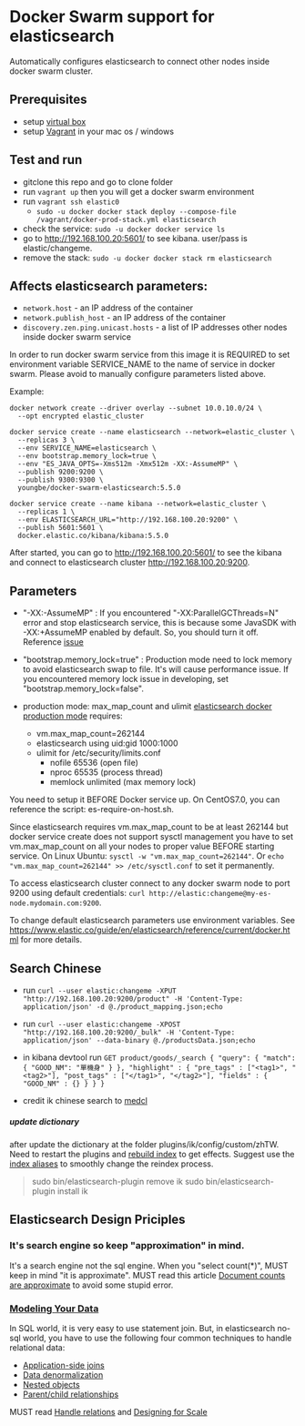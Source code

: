 Docker Swarm support for elasticsearch
======================================

Automatically configures elasticsearch to connect other nodes inside docker swarm cluster.

## Prerequisites

- setup [virtual box](https://www.virtualbox.org/)
- setup [Vagrant](https://www.vagrantup.com/downloads.html) in your mac os / windows

## Test and run
- gitclone this repo and go to clone folder
- run `vagrant up` then you will get a docker swarm environment
- run `vagrant ssh elastic0`
    - `sudo -u docker docker stack deploy --compose-file /vagrant/docker-prod-stack.yml elasticsearch`
- check the service: `sudo -u docker docker service ls`
- go to http://192.168.100.20:5601/ to see kibana. user/pass is elastic/changeme.
- remove the stack: `sudo -u docker docker stack rm elasticsearch`

## Affects elasticsearch parameters:

- `network.host` - an IP address of the container
- `network.publish_host` - an IP address of the container
- `discovery.zen.ping.unicast.hosts` - a list of IP addresses other nodes inside docker swarm service

In order to run docker swarm service from this image it is REQUIRED to set environment variable SERVICE_NAME to the name of service in docker swarm.
Please avoid to manually configure parameters listed above.

Example:

```
docker network create --driver overlay --subnet 10.0.10.0/24 \
  --opt encrypted elastic_cluster

docker service create --name elasticsearch --network=elastic_cluster \
  --replicas 3 \
  --env SERVICE_NAME=elasticsearch \
  --env bootstrap.memory_lock=true \
  --env "ES_JAVA_OPTS=-Xms512m -Xmx512m -XX:-AssumeMP" \
  --publish 9200:9200 \
  --publish 9300:9300 \
  youngbe/docker-swarm-elasticsearch:5.5.0

docker service create --name kibana --network=elastic_cluster \
  --replicas 1 \
  --env ELASTICSEARCH_URL="http://192.168.100.20:9200" \
  --publish 5601:5601 \
  docker.elastic.co/kibana/kibana:5.5.0
```

After started, you can go to http://192.168.100.20:5601/ to see the kibana and connect to elasticsearch cluster http://192.168.100.20:9200.

## Parameters

* "-XX:-AssumeMP" :
If you encountered "-XX:ParallelGCThreads=N" error and stop elasticsearch service, this is because some JavaSDK with -XX:+AssumeMP enabled by default. So, you should turn it off. Reference [issue](https://github.com/elastic/elasticsearch/issues/22245)

* "bootstrap.memory_lock=true" :
Production mode need to lock memory to avoid elasticsearch swap to file. It's will cause performance issue. If you encountered memory lock issue in developing, set "bootstrap.memory_lock=false".

* production mode: max_map_count and ulimit
[elasticsearch docker production mode](https://www.elastic.co/guide/en/elasticsearch/reference/current/docker.html#docker-cli-run-prod-mode) requires:
    * vm.max_map_count=262144
    * elasticsearch using uid:gid 1000:1000
    * ulimit for /etc/security/limits.conf
        * nofile  65536 (open file)
        * nproc   65535 (process thread)
        * memlock unlimited (max memory lock)

You need to setup it BEFORE Docker service up. On CentOS7.0, you can reference the script: es-require-on-host.sh.

Since elasticsearch requires vm.max_map_count to be at least 262144 but docker service create does not support sysctl management you have to set 
vm.max_map_count on all your nodes to proper value BEFORE starting service.
On Linux Ubuntu: `sysctl -w "vm.max_map_count=262144"`. Or `echo "vm.max_map_count=262144" >> /etc/sysctl.conf` to set it permanently.

To access elasticsearch cluster connect to any docker swarm node to port 9200 using default credentials: `curl http://elastic:changeme@my-es-node.mydomain.com:9200`.

To change default elasticsearch parameters use environment variables. See https://www.elastic.co/guide/en/elasticsearch/reference/current/docker.html for more details.

## Search Chinese

* run `curl --user elastic:changeme -XPUT "http://192.168.100.20:9200/product" -H 'Content-Type: application/json' -d @./product_mapping.json;echo`

* run `curl --user elastic:changeme -XPOST "http://192.168.100.20:9200/_bulk" -H 'Content-Type: application/json' --data-binary @./productsData.json;echo`

* in kibana devtool run 
`GET product/goods/_search
{
  "query": {
    "match": {
      "GOOD_NM": "單機身"
    }
  },
  "highlight" : {
    "pre_tags" : ["<tag1>", "<tag2>"],
    "post_tags" : ["</tag1>", "</tag2>"],
    "fields" : {
        "GOOD_NM" : {}
    }
  }
}`

* credit ik chinese search to [medcl](https://github.com/medcl/elasticsearch-analysis-ik)

##### update dictionary

  after update the dictionary at the folder plugins/ik/config/custom/zhTW. Need to restart the plugins and [rebuild index](https://www.elastic.co/guide/en/elasticsearch/reference/current/docs-reindex.html) to get effects. Suggest use the [index aliases](https://www.elastic.co/guide/en/elasticsearch/reference/current/indices-aliases.html) to smoothly change the reindex process.

  <blockquote>
    sudo bin/elasticsearch-plugin remove ik
    sudo bin/elasticsearch-plugin install ik
  </blockquote>

## Elasticsearch Design Priciples

### It's search engine so keep "approximation" in mind.

It's a search engine not the sql engine. When you "select count(*)", MUST keep in mind "it is approximate". MUST read this article [Document counts are approximate](https://www.elastic.co/guide/en/elasticsearch/reference/current/search-aggregations-bucket-terms-aggregation.html#search-aggregations-bucket-terms-aggregation-approximate-counts) to avoid some stupid error.

### [Modeling Your Data](https://www.elastic.co/guide/en/elasticsearch/guide/master/modeling-your-data.html)

  In SQL world, it is very easy to use statement join. But, in elasticsearch no-sql world, you have to use the following four common techniques to handle relational data:

  - [Application-side joins](https://www.elastic.co/guide/en/elasticsearch/guide/master/application-joins.html)
  - [Data denormalization](https://www.elastic.co/guide/en/elasticsearch/guide/master/denormalization.html)
  - [Nested objects](https://www.elastic.co/guide/en/elasticsearch/guide/master/nested-objects.html)
  - [Parent/child relationships](https://www.elastic.co/guide/en/elasticsearch/guide/master/parent-child.html)

MUST read [Handle relations](https://www.elastic.co/guide/en/elasticsearch/guide/master/relations.html) and [Designing for Scale](https://www.elastic.co/guide/en/elasticsearch/guide/master/scale.html)
